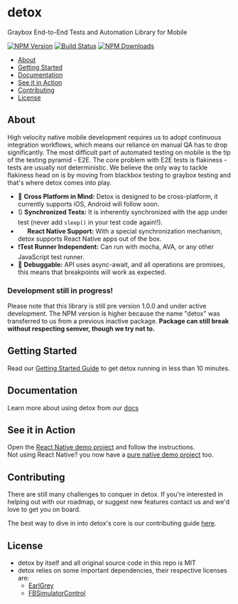 # detox

Graybox End-to-End Tests and Automation Library for Mobile

[![NPM Version](https://img.shields.io/npm/v/detox.svg?style=flat)](https://www.npmjs.com/package/detox)
[![Build Status](https://travis-ci.org/wix/detox.svg?branch=master)](https://travis-ci.org/wix/detox)
[![NPM Downloads](https://img.shields.io/npm/dm/detox.svg?style=flat)](https://www.npmjs.com/package/detox)



- [About](#about)
- [Getting Started](#getting-started)
- [Documentation](#documentation)
- [See it in Action](#see-it-in-action)
- [Contributing](#contributing)
- [License](#license)

<wimg src="http://i.imgur.com/3QqHeGO.gif">

## About

High velocity native mobile development requires us to adopt continuous integration workflows, which means our reliance on manual QA has to drop significantly. The most difficult part of automated testing on mobile is the tip of the testing pyramid - E2E. The core problem with E2E tests is flakiness - tests are usually not deterministic. We believe the only way to tackle flakiness head on is by moving from blackbox testing to graybox testing and that's where detox comes into play.

* 📱 **Cross Platform in Mind:** Detox is designed to be cross-platform, it currently supports iOS, Android will follow soon.
* 🔃 **Synchronized Tests:** It is inherently synchronized with the app under test (never add `sleep()` in your test code again!!).
* <img src="https://raw.githubusercontent.com/wix/detox/master/docs/img/react-native.png" width="17px"/> **React Native Support:** With a special synchronization mechanism, detox supports React Native apps out of the box.
* ❗️**Test Runner Independent:** Can run with mocha, AVA, or any other JavaScript test runner.
* 🔴 **Debuggable:** API uses async-await, and all operations are promises, this means that breakpoints will work as expected.

### Development still in progress!

Please note that this library is still pre version 1.0.0 and under active development. The NPM version is higher because the name "detox" was transferred to us from a previous inactive package.
**Package can still break without respecting semver, though we try not to.**


## Getting Started

Read our [Getting Started Guide](docs/Introduction.GettingStarted.md) to get detox running in less than 10 minutes.

## Documentation

Learn more about using detox from our [docs](docs)

## See it in Action

Open the [React Native demo project](examples/demo-react-native) and follow the instructions.<br>
Not using React Native? you now have a [pure native demo project](examples/demo-native-ios) too.

## Contributing

There are still many challenges to conquer in detox. If you're interested in helping out with our roadmap, or suggest new features contact us and we'd love to get you on board.

The best way to dive in into detox's core is our contributing guide [here](docs/Guide.Contributing.md).

## License

* detox by itself and all original source code in this repo is MIT
* detox relies on some important dependencies, their respective licenses are:
  * [EarlGrey](https://github.com/google/EarlGrey/blob/master/LICENSE)
  * [FBSimulatorControl](https://github.com/facebook/FBSimulatorControl/blob/master/LICENSE)
